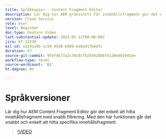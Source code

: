 ```yaml
---
title: Språkkopior - Content Fragment Editor
description: Lär dig hur AEM gränssnitt för innehållsfragment gör det enkelt att hitta innehållsfragment med snabb filtrering. Med den här funktionen går det snabbt och enkelt att hitta specifika innehållsfragment.
version: Cloud Service
role: User
level: Beginner
doc-type: Feature Video
last-substantial-update: 2023-05-12T00:00:00Z
jira: KT-13239
exl-id: e2241a9b-1c50-45d8-b909-ee8a917b4d7c
duration: 67
source-git-commit: 9fef4b77a2c70c8cf525d42686f4120e481945ee
workflow-type: tm+mt
source-wordcount: '61'
ht-degree: 0%

---
```


# Språkversioner

Lär dig hur AEM Content Fragment Editor gör det enkelt att hitta innehållsfragment med snabb filtrering. Med den här funktionen går det snabbt och enkelt att hitta specifika innehållsfragment.

>[!VIDEO](https://video.tv.adobe.com/v/3419311/?learn=on)
